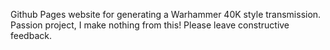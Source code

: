 Github Pages website for generating a Warhammer 40K style transmission.
Passion project, I make nothing from this!
Please leave constructive feedback.
